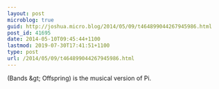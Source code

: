 ```yaml
---
layout: post
microblog: true
guid: http://joshua.micro.blog/2014/05/09/t464899044267945986.html
post_id: 41695
date: 2014-05-10T09:45:44+1100
lastmod: 2019-07-30T17:41:51+1100
type: post
url: /2014/05/09/t464899044267945986.html
---
```

(Bands &amp;gt; Offspring) is the musical version of Pi.
